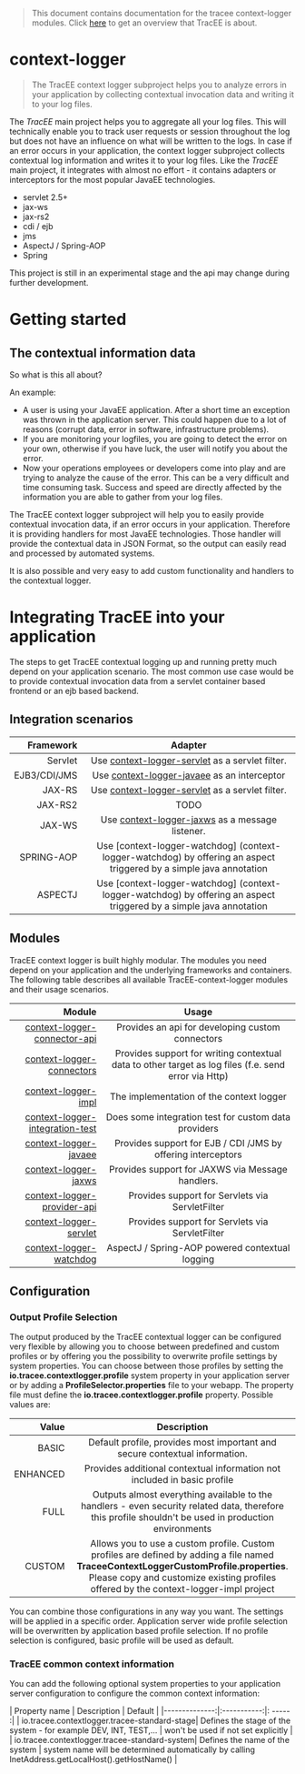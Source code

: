 > This document contains documentation for the tracee context-logger modules. Click [here](/README.md) to get an overview that TracEE is about.

# context-logger

> The TracEE context logger subproject helps you to analyze errors in your application by collecting contextual invocation data and writing it to your log files.


The *TracEE* main project helps you to aggregate all your log files. This will technically enable you to track user requests or session throughout the log but does not have an influence on what will be written to the logs.
In case if an error occurs in your application, the context logger subproject collects contextual log information and writes it to your log files.
Like the *TracEE* main project, it integrates with almost no effort - it contains adapters or interceptors for the most popular JavaEE technologies.

* servlet 2.5+
* jax-ws
* jax-rs2
* cdi / ejb
* jms
* AspectJ / Spring-AOP
* Spring

This project is still in an experimental stage and the api may change during further development.

# Getting started

## The contextual information data

So what is this all about?

An example:
- A user is using your JavaEE application. After a short time an exception was thrown in the application server. This could happen due to a lot of reasons (corrupt data, error in software, infrastructure problems).
- If you are monitoring your logfiles, you are going to detect the error on your own, otherwise if you have luck, the user will notify you about the error.
- Now your operations employees or developers come into play and are trying to analyze the cause of the error. This can be a very difficult and time consuming task. Success and speed are directly affected by the information you are able to gather from your log files.

The TracEE context logger subproject will help you to easily provide contextual invocation data, if an error occurs in your application. Therefore it is providing handlers for most JavaEE technologies. Those handler will provide the contextual data in JSON Format, so the output can easily read and processed by automated systems.

It is also possible and very easy to add custom functionality and handlers to the contextual logger.

# Integrating TracEE into your application

The steps to get TracEE contextual logging up and running pretty much depend on your application scenario. The most common use case would be to provide contextual invocation data from a servlet container based frontend or an ejb based backend.

## Integration scenarios

| Framework    | Adapter |
| ----------:  |:------:|
| Servlet      | Use [context-logger-servlet](context-logger-servlet) as a servlet filter. |
| EJB3/CDI/JMS | Use [context-logger-javaee](context-logger-javaee) as an interceptor |
| JAX-RS       | Use [context-logger-servlet](context-logger-servlet) as a servlet filter. |
| JAX-RS2      | TODO |
| JAX-WS       | Use [context-logger-jaxws](context-logger-jaxws) as a message listener. |
| SPRING-AOP   | Use [context-logger-watchdog] (context-logger-watchdog) by offering an aspect triggered by a simple java annotation|
| ASPECTJ      | Use [context-logger-watchdog] (context-logger-watchdog) by offering an aspect triggered by a simple java annotation|



## Modules

TracEE context logger is built highly modular. The modules you need depend on your application and the underlying frameworks and containers.
The following table describes all available TracEE-context-logger modules and their usage scenarios.

| Module                                | Usage |
|--------------------------------------:|:-----:|
| [context-logger-connector-api](context-logger-connector-api)        | Provides an api for developing custom connectors |
| [context-logger-connectors](context-logger-connectors)              | Provides support for writing contextual data to other target as log files (f.e. send error via Http) |
| [context-logger-impl](context-logger-impl)                          | The implementation of the context logger |
| [context-logger-integration-test](context-logger-integration-test)  | Does some integration test for custom data providers |
| [context-logger-javaee](context-logger-javaee)                      | Provides support for EJB / CDI /JMS by offering interceptors |
| [context-logger-jaxws](context-logger-jaxws)                        | Provides support for JAXWS via Message handlers. |
| [context-logger-provider-api](context-logger-provider-api)          | Provides support for Servlets via ServletFilter |
| [context-logger-servlet](context-logger-servlet)                    | Provides support for Servlets via ServletFilter |
| [context-logger-watchdog](context-logger-watchdog)                  | AspectJ / Spring-AOP powered contextual logging |

## Configuration

### Output Profile Selection
The output produced by the TracEE contextual logger can be configured very flexible by allowing you to choose between predefined and custom profiles or by offering you the possibility to overwrite profile settings by system properties.
You can choose between those profiles by setting the **io.tracee.contextlogger.profile** system property in your application server or by adding a **ProfileSelector.properties** file to your webapp. The property file must define the **io.tracee.contextlogger.profile** property. 
Possible values are: 

| Value    | Description |
| --------:|:-----------:|
| BASIC    | Default profile, provides most important and secure contextual information.  |
| ENHANCED | Provides additional contextual information not included in basic profile     |
| FULL     | Outputs almost everything available to the handlers - even security related data, therefore this profile shouldn't be used in production environments  |
| CUSTOM   | Allows you to use a custom profile. Custom profiles are defined by adding a file named **TraceeContextLoggerCustomProfile.properties**. Please copy and customize existing profiles offered by the context-logger-impl project |

You can combine those configurations in any way you want. The settings will be applied in a specific order. Application server wide profile selection will be overwritten by application based profile selection. If no profile selection is configured, basic profile will be used as default.

### TracEE common context information
You can add the following optional system properties to your application server configuration to configure the common context information:

| Property name | Description | Default |
|--------------:|:-----------:|: ----- :|
| io.tracee.contextlogger.tracee-standard-stage| Defines the stage of the system - for example DEV, INT, TEST,... | won't be used if not set explicitly |
| io.tracee.contextlogger.tracee-standard-system| Defines the name of the system | system name will be determined automatically by calling InetAddress.getLocalHost().getHostName() |
